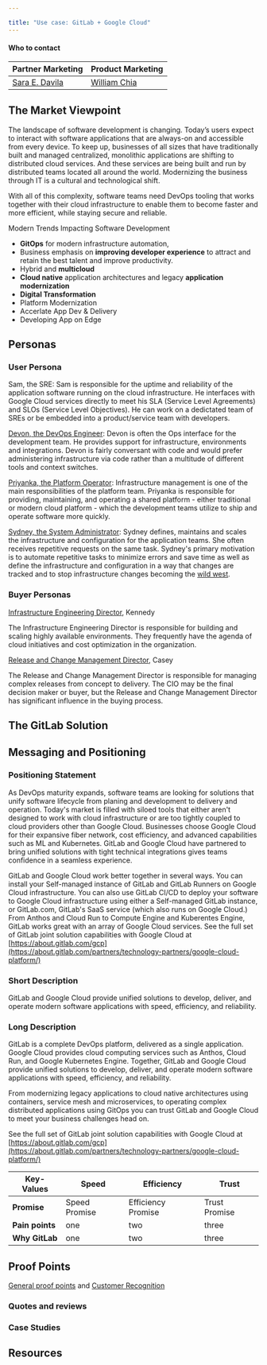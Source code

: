 ```yaml
---

title: "Use case: GitLab + Google Cloud"
---
```








#### Who to contact

| Partner Marketing | Product Marketing |
| ---- | --- |
| [Sara E. Davila](https://gitlab.com/saraedavila) | [William Chia](https://gitlab.com/williamchia) |

## The Market Viewpoint

The landscape of software development is changing. Today’s users expect to interact with software applications that are always-on and accessible from every device. To keep up, businesses of all sizes that have traditionally built and managed centralized, monolithic applications are shifting to distributed cloud services. And these services are being built and run by distributed teams located all around the world. Modernizing the business through IT is a cultural and technological shift.

With all of this complexity, software teams need DevOps tooling that works together with their cloud infrastructure to enable them to become faster and more efficient, while staying secure and reliable.

Modern Trends Impacting Software Development

- **GitOps** for modern infrastructure automation,
- Business emphasis on **improving developer experience** to attract and retain the best talent and improve productivity.
- Hybrid and **multicloud**
- **Cloud native** application architectures and legacy **application modernization**
- **Digital Transformation**
- Platform Modernization
- Accerlate App Dev & Delivery
- Developing App on Edge

## Personas

### User Persona

Sam, the SRE: Sam is responsible for the uptime and reliability of the application software running on the cloud infrastructure. He interfaces with Google Cloud services directly to meet his SLA (Service Level Agreements) and SLOs (Service Level Objectives). He can work on a dedictated team of SREs or be embedded into a product/service team with developers.

[Devon, the DevOps Engineer](/handbook/product/personas/): Devon is often the Ops interface for the development team. He provides support for infrastructure, environments and integrations. Devon is fairly conversant with code and would prefer administering infrastructure via code rather than a multitude of different tools and context switches.

[Priyanka, the Platform Operator](/handbook/product/personas/#priyanka-platform-engineer):  Infrastructure management is one of the main responsibilities of the platform team. Priyanka is responsible for providing, maintaining, and operating a shared platform - either traditional or modern cloud platform - which the development teams utilize to ship and operate software more quickly.

[Sydney, the System Administrator](/handbook/product/personas/#sidney-systems-administrator): Sydney defines, maintains and scales the infrastructure and configuration for the application teams. She often receives repetitive requests on the same task. Sydney's primary motivation is to automate repetitive tasks to minimize errors and save time as well as define the infrastructure and configuration in a way that changes are tracked and to stop infrastructure changes becoming the [wild west](https://en.wikipedia.org/wiki/Cowboy_coding).

### Buyer Personas

[Infrastructure Engineering Director](/handbook/marketing/brand-and-product-marketing/product-and-solution-marketing/roles-personas/buyer-persona/), Kennedy

The Infrastructure Engineering Director is responsible for building and scaling highly available environments. They frequently have the agenda of cloud initiatives and cost optimization in the organization.

[Release and Change Management Director](/handbook/marketing/brand-and-product-marketing/product-and-solution-marketing/roles-personas/buyer-persona/), Casey

The Release and Change Management Director is responsible for managing complex releases from concept to delivery. The CIO may be the final decision maker or buyer, but the Release and Change Management Director has significant influence in the buying process.

## The GitLab Solution

## Messaging and Positioning

### Positioning Statement

As DevOps maturity expands, software teams are looking for solutions that unify software lifecycle from planing and development to delivery and operation. Today's market is filled with siloed tools that either aren't designed to work with cloud infrastructure or are too tightly coupled to cloud providers other than Google Cloud. Businesses choose Google Cloud for their expansive fiber network, cost efficiency, and advanced capabilities such as ML and Kubernetes. GitLab and Google Cloud have partnered to bring unified solutions with tight technical integrations gives teams confidence in a seamless experience.

GitLab and Google Cloud work better together in several ways. You can install your Self-managed instance of GitLab and GitLab Runners on Google Cloud infrastructure. You can also use GitLab CI/CD to deploy your software to Google Cloud infrastructure using either a Self-managed GitLab instance, or GitLab.com, GitLab's SaaS service (which also runs on Google Cloud.)  From Anthos and Cloud Run to Compute Engine and Kuberentes Engine, GitLab works great with an array of Google Cloud services. See the full set of GitLab joint solution capabilities with Google Cloud at [https://about.gitlab.com/gcp](https://about.gitlab.com/partners/technology-partners/google-cloud-platform/)

### Short Description

GitLab and Google Cloud provide unified solutions to develop, deliver, and operate modern software applications with speed, efficiency, and reliability.

### Long Description

GitLab is a complete DevOps platform, delivered as a single application. Google Cloud provides cloud computing services such as Anthos, Cloud Run, and Google Kubernetes Engine. Together, GitLab and Google Cloud provide unified solutions to develop, deliver, and operate modern software applications with speed, efficiency, and reliability.

From modernizing legacy applications to cloud native architectures using containers, service mesh and microservices, to operating complex distributed applications using GitOps you can trust GitLab and Google Cloud to meet your business challenges head on.

See the full set of GitLab joint solution capabilities with Google Cloud at [https://about.gitlab.com/gcp](https://about.gitlab.com/partners/technology-partners/google-cloud-platform/)

| **Key-Values** | **Speed** | **Efficiency** | **Trust** |
|--------------|----------------------------------------------------------|--------------|--------------|
| **Promise** | Speed Promise | Efficiency Promise | Trust Promise |
| **Pain points** | one | two | three |
| **Why GitLab** |  one | two| three |

## Proof Points

[General proof points](/handbook/sales/command-of-the-message/proof-points/) and [Customer Recognition](https://about.gitlab.com/customers/marketplace/)

### Quotes and reviews

### Case Studies

## Resources
